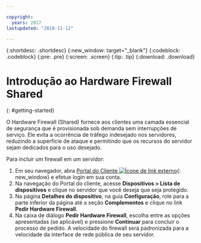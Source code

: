 ```yaml
---

copyright:
  years: 2017
lastupdated: "2018-11-12"

---
```


{:shortdesc: .shortdesc}
{:new_window: target="_blank"}
{:codeblock: .codeblock}
{:pre: .pre}
{:screen: .screen}
{:tip: .tip}
{:download: .download}

# Introdução ao Hardware Firewall Shared
{: #getting-started}

O Hardware Firewall (Shared) fornece aos clientes uma camada essencial de
segurança que é provisionada sob demanda sem interrupções de serviço. Ele evita a
ocorrência de tráfego indesejado nos servidores, reduzindo a superfície de ataque
e permitindo que os recursos do servidor sejam dedicados para o uso desejado.

Para incluir um firewall em um servidor:

1. Em seu navegador, abra [Portal do Cliente ![Ícone de link externo](../../icons/launch-glyph.svg "Ícone de link externo")](https://control.softlayer.com/){: new_window} e efetue login em sua conta.
2. Na navegação do Portal do cliente, acesse **Dispositivos > Lista de dispositivos** e clique no servidor que você deseja que seja protegido.  
3. Na página **Detalhes do dispositivo**, na guia
**Configuração**, role para a parte inferior da página até a seção
**Complementos** e clique no link **Pedir Hardware Firewall**.
4. Na caixa de diálogo **Pedir Hardware Firewall**, escolha entre as
opções apresentadas (se aplicável) e pressione **Continuar** para
concluir o processo de pedido. A velocidade do firewall será padronizada para a velocidade da interface de rede pública de
seu servidor.
